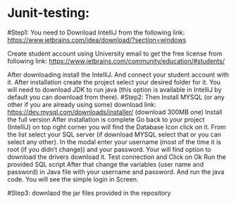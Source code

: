 # Junit-testing:
#Step1: 
You need to Download IntelliJ from the following link:
https://www.jetbrains.com/idea/download/?section=windows

Create student account using University email to get the free license from following
link: https://www.jetbrains.com/community/education/#students/

After downloading install the IntelliJ. And connect your student account with it.
After installation create the project select your desired folder for it. You will need to
download JDK to run java (this option is available in IntelliJ by default you can download
from there).
#Step2: 
Then Install MYSQL (or any other if you are already using some) download link:
https://dev.mysql.com/downloads/installer/ (download 300MB one)
Install the full version 
After installation is complete Go back to your project (IntelliJ) on top right corner you will
find the Database Icon click on it. From the list select your SQL server (if download MYSQL
select that or you can select any other).
In the modal enter your username (most of the time it is root (if you didn’t change)) and
your password.
Your will find option to download the drivers download it. Test connection and Click on Ok
Run the provided SQL script
After that change the variables (user name and password) in Java file with your username
and password. And run the java code. You will see the simple login in Screen.

#Step3:
downlaod the jar files provided in the repository 
